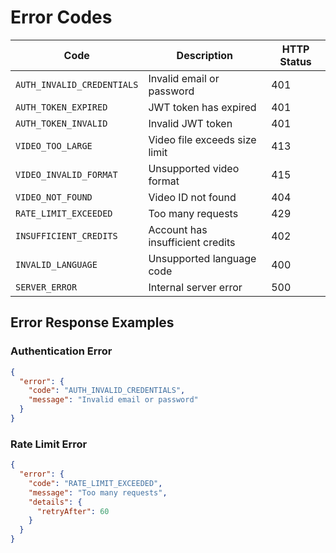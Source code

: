 # Error Codes

| Code | Description | HTTP Status |
|------|-------------|-------------|
| `AUTH_INVALID_CREDENTIALS` | Invalid email or password | 401 |
| `AUTH_TOKEN_EXPIRED` | JWT token has expired | 401 |
| `AUTH_TOKEN_INVALID` | Invalid JWT token | 401 |
| `VIDEO_TOO_LARGE` | Video file exceeds size limit | 413 |
| `VIDEO_INVALID_FORMAT` | Unsupported video format | 415 |
| `VIDEO_NOT_FOUND` | Video ID not found | 404 |
| `RATE_LIMIT_EXCEEDED` | Too many requests | 429 |
| `INSUFFICIENT_CREDITS` | Account has insufficient credits | 402 |
| `INVALID_LANGUAGE` | Unsupported language code | 400 |
| `SERVER_ERROR` | Internal server error | 500 |

## Error Response Examples

### Authentication Error

```json
{
  "error": {
    "code": "AUTH_INVALID_CREDENTIALS",
    "message": "Invalid email or password"
  }
}
```

### Rate Limit Error

```json
{
  "error": {
    "code": "RATE_LIMIT_EXCEEDED",
    "message": "Too many requests",
    "details": {
      "retryAfter": 60
    }
  }
}
```